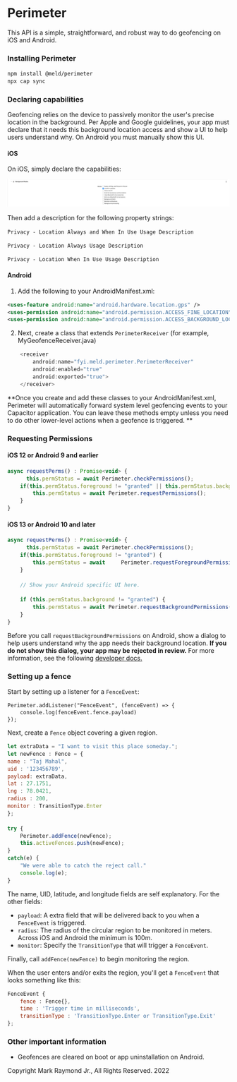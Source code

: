 # Perimeter

This API is a simple, straightforward, and robust way to do geofencing on iOS and Android. 

### Installing Perimeter

```bash
npm install @meld/perimeter
npx cap sync
```

### Declaring capabilities

Geofencing relies on the device to passively monitor the user's precise location in the background. Per Apple and Google guidelines, your app must declare that it needs this background location access and show a UI to help users understand why. On Android you must manually show this UI. 

#### iOS

On iOS, simply declare the capabilities:

![iOS Background Location](ios_bg_location.png)

Then add a description for the following property strings:

`Privacy - Location Always and When In Use Usage Description`

`Privacy - Location Always Usage Description`

`Privacy - Location When In Use Usage Description`

#### Android

1. Add the following to your AndroidManifest.xml:

```xml
<uses-feature android:name="android.hardware.location.gps" />
<uses-permission android:name="android.permission.ACCESS_FINE_LOCATION" />
<uses-permission android:name="android.permission.ACCESS_BACKGROUND_LOCATION" />
```

2. Next, create a class that extends `PerimeterReceiver` (for example, MyGeofenceReceiver.java)

```java
	<receiver
		android:name="fyi.meld.perimeter.PerimeterReceiver"
		android:enabled="true"
		android:exported="true">
	</receiver>
```

   **Once you create and add these classes to your AndroidManifest.xml, Perimeter will automatically forward system level geofencing events to your Capacitor application. You can leave these methods empty unless you need to do other lower-level actions when a geofence is triggered.  **


### Requesting Permissions

#### iOS 12 or Android 9 and earlier

```javascript
async requestPerms() : Promise<void> {
      this.permStatus = await Perimeter.checkPermissions();
    if(this.permStatus.foreground != "granted" || this.permStatus.background != "granted") {
        this.permStatus = await Perimeter.requestPermissions();
    }
}
```

#### iOS 13 or Android 10 and later
```javascript
async requestPerms() : Promise<void> {
      this.permStatus = await Perimeter.checkPermissions();
    if(this.permStatus.foreground != "granted") {
        this.permStatus = await 	Perimeter.requestForegroundPermissions();
    }

	// Show your Android specific UI here.

    if (this.permStatus.background != "granted") {
        this.permStatus = await Perimeter.requestBackgroundPermissions();
    }
}
```

Before you call `requestBackgroundPermissions` on Android, show a dialog to help users understand why the app needs their background location. **If you do not show this dialog, your app may be rejected in review.** For more information, see the following [developer docs.](https://developer.android.com/training/location/permissions#background-dialog-target-android-11)

### Setting up a fence

Start by setting up a listener for a `FenceEvent`:

```
Perimeter.addListener("FenceEvent", (fenceEvent) => { 
    console.log(fenceEvent.fence.payload) 
});
```

Next, create a `Fence` object covering a given region.

```javascript
let extraData = "I want to visit this place someday.";
let newFence : Fence = {
name : "Taj Mahal",
uid : '123456789',
payload: extraData,
lat : 27.1751,
lng : 78.0421,
radius : 200, 
monitor : TransitionType.Enter
};

try {
    Perimeter.addFence(newFence);
    this.activeFences.push(newFence);
}
catch(e) {
    "We were able to catch the reject call."
    console.log(e);
}
```

The name, UID, latitude, and longitude fields are self explanatory. For the other fields:

* `payload`: A extra field that will be delivered back to you when a `FenceEvent` is  triggered.
* `radius`: The radius of the circular region to be monitored in meters. Across iOS and Android the minimum is 100m.
* `monitor`: Specify the `TransitionType` that will trigger a `FenceEvent`.

Finally, call `addFence(newFence)` to begin monitoring the region.

When the user enters and/or exits the region, you'll get a `FenceEvent` that looks something like this:
```javascript
FenceEvent {
    fence : Fence{},
    time : 'Trigger time in milliseconds',
    transitionType : 'TransitionType.Enter or TransitionType.Exit'
};
```

### Other important information
* Geofences are cleared on boot or app uninstallation on Android.

Copyright Mark Raymond Jr., All Rights Reserved. 2022
